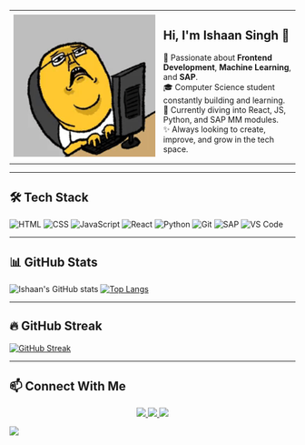 <table>
  <tr>
    <td width="250">
      <img src="https://github.com/Ishaan18singh/Ishaan18singh/blob/main/rabbit_typing.gif" width="100%" alt="Rabbit Typing Bunny"/>
    </td>
    <td>
      <h2>Hi, I'm Ishaan Singh 👋</h2>
      <p>
        🚀 Passionate about <strong>Frontend Development</strong>, <strong>Machine Learning</strong>, and <strong>SAP</strong>. <br>
        🎓 Computer Science student constantly building and learning. <br>
        🧠 Currently diving into React, JS, Python, and SAP MM modules. <br>
        ✨ Always looking to create, improve, and grow in the tech space.
      </p>
    </td>
  </tr>
</table>

---

## 🛠️ Tech Stack
![HTML](https://img.shields.io/badge/-HTML5-E34F26?style=flat&logo=html5)
![CSS](https://img.shields.io/badge/-CSS3-1572B6?style=flat&logo=css3)
![JavaScript](https://img.shields.io/badge/-JavaScript-F7DF1E?style=flat&logo=javascript)
![React](https://img.shields.io/badge/-React-61DAFB?style=flat&logo=react)
![Python](https://img.shields.io/badge/-Python-3776AB?style=flat&logo=python)
![Git](https://img.shields.io/badge/-Git-F05032?style=flat&logo=git)
![SAP](https://img.shields.io/badge/-SAP-0FAAFF?style=flat&logo=sap)
![VS Code](https://img.shields.io/badge/-VS%20Code-007ACC?style=flat&logo=visual-studio-code)

---

## 📊 GitHub Stats
![Ishaan's GitHub stats](https://github-readme-stats.vercel.app/api?username=Ishaan18singh&show_icons=true&theme=dracula)
[![Top Langs](https://github-readme-stats.vercel.app/api/top-langs/?username=Ishaan18singh&layout=compact&theme=dracula)](https://github.com/anuraghazra/github-readme-stats)

---

## 🔥 GitHub Streak
[![GitHub Streak](https://streak-stats.demolab.com?user=Ishaan18singh&theme=dark&hide_border=true)](https://git.io/streak-stats)

---

## 📫 Connect With Me
<p align="center">
  <a href="https://linkedin.com/in/ishaan-singh-46632729a" target="_blank">
    <img src="https://capsule-render.vercel.app/api?type=soft&color=0d6efd&height=40&section=header&text=LinkedIn&fontColor=ffffff&fontSize=14&fontAlign=65&desc=Connect&descAlign=65&descSize=10&animation=twinkling" />
  </a>
  <a href="mailto:singhishaan2004@icloud.com" target="_blank">
    <img src="https://capsule-render.vercel.app/api?type=soft&color=d14836&height=40&section=header&text=Email&fontColor=ffffff&fontSize=14&fontAlign=65&desc=Message%20Me&descAlign=65&descSize=10&animation=twinkling" />
  </a>
  <a href="https://instagram.com/ishaansingh_04" target="_blank">
    <img src="https://capsule-render.vercel.app/api?type=soft&color=e4405f&height=40&section=header&text=Instagram&fontColor=ffffff&fontSize=14&fontAlign=65&desc=Follow%20Me&descAlign=65&descSize=10&animation=twinkling" />
  </a>
</p>



![](https://komarev.com/ghpvc/?username=Ishaan18singh&label=Profile+Views&color=0e75b6&style=flat)
